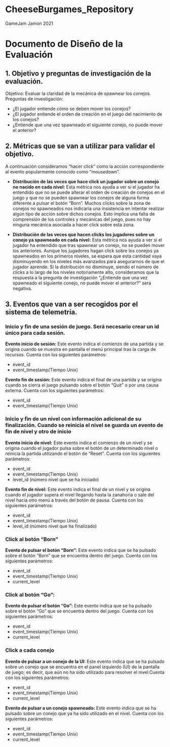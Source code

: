 # CheeseBurgames_Repository
GameJam Jamon 2021
# Documento de Diseño de la Evaluación
## 1. Objetivo y preguntas de investigación de la evaluación.

Objetivo:
Evaluar la claridad de la mecánica de spawnear los conejos.
Preguntas de investigación:
- ¿El jugador entiende cómo se deben mover los conejos?
- ¿El jugador entiende el orden de creación en el juego del nacimiento de los conejos?
- ¿Entiende que una vez spawneado el siguiente conejo, no puede mover el anterior?

## 2. Métricas que se van a utilizar para validar el objetivo.
A continuación consideramos “hacer click” como la acción correspondiente al evento popularmente conocido como “mousedown”.

- **Distribución de las veces que hace click un jugador sobre un conejo no nacido en cada nivel:** Esta métrica nos ayuda a ver si el jugador ha entendido que no se puede alterar el orden de creación de conejos en el juego y que no se pueden spawnear los conejos de alguna forma diferente a pulsar el botón “Born”. Muchos clicks sobre la zona de conejos no spawneados nos indicaría una insistencia en intentar realizar algún tipo de acción sobre dichos conejos. Esto implica una falta de comprensión de los controles y mecánicas del juego, pues no hay ninguna mecánica asociada a hacer click sobre esta zona.
  
- **Distribución de las veces que hacen clicks los jugadores sobre un conejo ya spawneado en cada nivel:** Esta métrica nos ayuda a ver si el jugador ha entendido que tras spawnear un conejo, no se pueden mover los anteriores. Aunque los jugadores hagan click sobre los conejos ya spawneados en los primeros niveles, se espera que esta cantidad vaya disminuyendo en los niveles más avanzados para asegurarnos de que el jugador aprende. Si la distribución no disminuye, siendo el número de clicks a lo largo de los niveles notoriamente alto, consideramos que la respuesta a la pregunta de investigación “¿Entiende que una vez spawneado el siguiente conejo, no puede mover el anterior?” será negativa.


## 3. Eventos que van a ser recogidos por el sistema de telemetría. 

### Inicio y fin de una sesión de juego. Será necesario crear un id único para cada sesión. 
**Evento inicio de sesión:** Este evento indica el comienzo de una partida y se origina cuando se muestra en pantalla el menú principal tras la carga de recursos. Cuenta con los siguientes parámetros:
- event_id
- event_timestamp(Tiempo Unix)
  
**Evento fin de sesión:**  Este evento indica el final de una partida y se origina cuando se cierra el juego pulsando sobre el botón “Quit” o por una causa externa. Cuenta con los siguientes parámetros:
- event_id
- event_timestamp(Tiempo Unix)

### Inicio y fin de un nivel con información adicional de su finalización. Cuando se reinicia el nivel se guarda un evento de fin de nivel y otro de inicio
**Evento inicio de nivel:** Este evento indica el comienzo de un nivel y se origina cuando el jugador pulsa sobre el botón de un determinado nivel o reinicia la partida utilizando el botón de “Reset”. Cuenta con los siguientes parámetros:
- event_id
- event_timestamp(Tiempo Unix)
- level_id (número nivel que se ha iniciado)
  
**Evento fin de nivel:** Este evento indica el final de un nivel y se origina cuando el jugador supera el nivel llegando hasta la zanahoria o sale del nivel hacia otro menú a través del botón de pausa. Cuenta con los siguientes parámetros: 
- event_id
- event_timestamp(Tiempo Unix)
- level_id (número nivel que ha finalizado)

### Click al botón “Born”
**Evento de pulsar el botón “Born”:** Este evento indica que se ha pulsado sobre el botón “Born” que se encuentra dentro del juego. Cuenta con los siguientes parámetros: 
- event_id
- event_timestamp(Tiempo Unix)
- current_level
  
### Click al botón “Go”:
**Evento de pulsar el botón “Go”:** Este evento indica que se ha pulsado sobre el botón “Go” que se encuentra dentro del juego. Cuenta con los siguientes parámetros: 
- event_id
- event_timestamp(Tiempo Unix)
- current_level
  
### Click a cada conejo
**Evento de pulsar a un conejo de la UI:** Este evento indica que se ha pulsado sobre un conejo que se encuentra en el panel izquierdo (UI) de la pantalla de juego; es decir, que aún no ha sido utilizado para resolver el nivel.Cuenta con los siguientes parámetros:
- event_id
- event_timestamp(Tiempo Unix)
- current_level
  
**Evento de pulsar a un conejo spawneado:** Este evento indica que se ha pulsado sobre un conejo que ya ha sido utilizado en el nivel. Cuenta con los siguientes parámetros:
- event_id
- event_timestamp(Tiempo Unix)
- current_level



